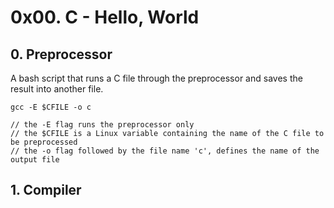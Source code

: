 # 0x00. C - Hello, World

## 0. Preprocessor
A bash script that runs a C file through the preprocessor and saves the result into another file.

```
gcc -E $CFILE -o c

// the -E flag runs the preprocessor only
// the $CFILE is a Linux variable containing the name of the C file to be preprocessed
// the -o flag followed by the file name 'c', defines the name of the output file
```

## 1. Compiler
